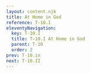 ```yaml
---
layout: content.njk
title: At Home in God
reference: T-10.I
eleventyNavigation:
  key: T-10.I
  title: T–10.I At Home in God
  parent: T-10
  order: 2
prev: T-10.in
next: T-10.II
---
```



<div id=2 style=height:0></div>

